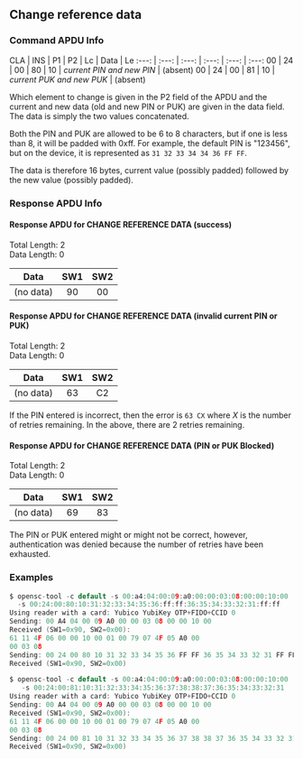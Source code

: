 <!-- Copyright 2021 Yubico AB

Licensed under the Apache License, Version 2.0 (the "License");
you may not use this file except in compliance with the License.
You may obtain a copy of the License at

    http://www.apache.org/licenses/LICENSE-2.0

Unless required by applicable law or agreed to in writing, software
distributed under the License is distributed on an "AS IS" BASIS,
WITHOUT WARRANTIES OR CONDITIONS OF ANY KIND, either express or implied.
See the License for the specific language governing permissions and
limitations under the License. -->

## Change reference data

### Command APDU Info

CLA | INS | P1 | P2 | Lc | Data | Le
:---: | :---: | :---: | :---: | :---: | :---:
00 | 24 | 00 | 80 | 10 | *current PIN and new PIN* | (absent)
00 | 24 | 00 | 81 | 10 | *current PUK and new PUK* | (absent)

Which element to change is given in the P2 field of the APDU and the current and new
data (old and new PIN or PUK) are given in the data field. The data is simply the two
values concatenated.

Both the PIN and PUK are allowed to be 6 to 8 characters, but if one is less than 8, it
will be padded with 0xff. For example, the default PIN is "123456", but on the device,
it is represented as `31 32 33 34 34 36 FF FF`.

The data is therefore 16 bytes, current value (possibly padded) followed by the new
value (possibly padded).

### Response APDU Info

#### Response APDU for CHANGE REFERENCE DATA (success)

Total Length: 2\
Data Length: 0

|   Data    | SW1 | SW2 |
|:---------:|:---:|:---:|
| (no data) | 90  | 00  |

#### Response APDU for CHANGE REFERENCE DATA (invalid current PIN or PUK)

Total Length: 2\
Data Length: 0

|   Data    | SW1 | SW2 | 
|:---------:|:---:|:---:|
| (no data) | 63  | C2  |

If the PIN entered is incorrect, then the error is `63 CX` where *X* is the number of
retries remaining. In the above, there are 2 retries remaining.

#### Response APDU for CHANGE REFERENCE DATA (PIN or PUK Blocked)

Total Length: 2\
Data Length: 0

|   Data    | SW1 | SW2 | 
|:---------:|:---:|:---:|
| (no data) | 69  | 83  |

The PIN or PUK entered might or might not be correct, however, authentication was denied
because the number of retries have been exhausted.

### Examples

```C
$ opensc-tool -c default -s 00:a4:04:00:09:a0:00:00:03:08:00:00:10:00
  -s 00:24:00:80:10:31:32:33:34:35:36:ff:ff:36:35:34:33:32:31:ff:ff
Using reader with a card: Yubico YubiKey OTP+FIDO+CCID 0
Sending: 00 A4 04 00 09 A0 00 00 03 08 00 00 10 00
Received (SW1=0x90, SW2=0x00):
61 11 4F 06 00 00 10 00 01 00 79 07 4F 05 A0 00
00 03 08
Sending: 00 24 00 80 10 31 32 33 34 35 36 FF FF 36 35 34 33 32 31 FF FF
Received (SW1=0x90, SW2=0x00)

$ opensc-tool -c default -s 00:a4:04:00:09:a0:00:00:03:08:00:00:10:00
   -s 00:24:00:81:10:31:32:33:34:35:36:37:38:38:37:36:35:34:33:32:31
Using reader with a card: Yubico YubiKey OTP+FIDO+CCID 0
Sending: 00 A4 04 00 09 A0 00 00 03 08 00 00 10 00
Received (SW1=0x90, SW2=0x00):
61 11 4F 06 00 00 10 00 01 00 79 07 4F 05 A0 00
00 03 08
Sending: 00 24 00 81 10 31 32 33 34 35 36 37 38 38 37 36 35 34 33 32 31
Received (SW1=0x90, SW2=0x00)
```
